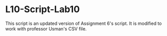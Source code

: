# L10-Script-Lab10
This script is an updated version of Assignment 6's script.  It is modified to work with professor Usman's CSV file.

